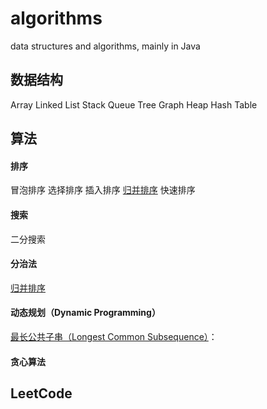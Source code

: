 # algorithms
data structures and algorithms, mainly in Java


## 数据结构
Array
Linked List
Stack
Queue
Tree
Graph
Heap
Hash Table


## 算法
#### 排序
冒泡排序
选择排序
插入排序
[归并排序](./src/MergeSort.java)
快速排序
#### 搜索
二分搜索
#### 分治法
[归并排序](./src/MergeSort.java)
#### 动态规划（Dynamic Programming）
[最长公共子串（Longest Common Subsequence）](./src/LongestCommonSubsequence.java)：
#### 贪心算法


## LeetCode                    